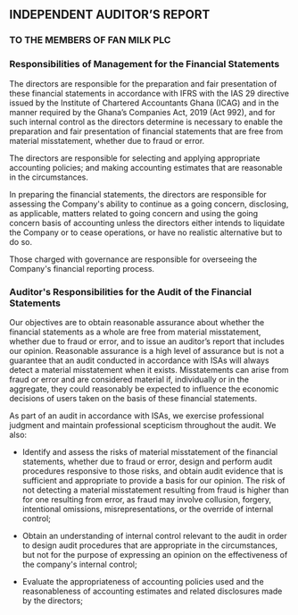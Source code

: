## INDEPENDENT AUDITOR’S REPORT
### TO THE MEMBERS OF FAN MILK PLC

### Responsibilities of Management for the Financial Statements
The directors are responsible for the preparation and fair presentation of these financial statements in accordance with IFRS with the IAS 29 directive issued by the Institute of Chartered Accountants Ghana (ICAG) and in the manner required by the Ghana’s Companies Act, 2019 (Act 992), and for such internal control as the directors determine is necessary to enable the preparation and fair presentation of financial statements that are free from material misstatement, whether due to fraud or error.

The directors are responsible for selecting and applying appropriate accounting policies; and making accounting estimates that are reasonable in the circumstances.

In preparing the financial statements, the directors are responsible for assessing the Company's ability to continue as a going concern, disclosing, as applicable, matters related to going concern and using the going concern basis of accounting unless the directors either intends to liquidate the Company or to cease operations, or have no realistic alternative but to do so.

Those charged with governance are responsible for overseeing the Company's financial reporting process.

### Auditor's Responsibilities for the Audit of the Financial Statements
Our objectives are to obtain reasonable assurance about whether the financial statements as a whole are free from material misstatement, whether due to fraud or error, and to issue an auditor’s report that includes our opinion. Reasonable assurance is a high level of assurance but is not a guarantee that an audit conducted in accordance with ISAs will always detect a material misstatement when it exists. Misstatements can arise from fraud or error and are considered material if, individually or in the aggregate, they could reasonably be expected to influence the economic decisions of users taken on the basis of these financial statements.

As part of an audit in accordance with ISAs, we exercise professional judgment and maintain professional scepticism throughout the audit. We also:
- Identify and assess the risks of material misstatement of the financial statements, whether due to fraud or error, design and perform audit procedures responsive to those risks, and obtain audit evidence that is sufficient and appropriate to provide a basis for our opinion. The risk of not detecting a material misstatement resulting from fraud is higher than for one resulting from error, as fraud may involve collusion, forgery, intentional omissions, misrepresentations, or the override of internal control;

- Obtain an understanding of internal control relevant to the audit in order to design audit procedures that are appropriate in the circumstances, but not for the purpose of expressing an opinion on the effectiveness of the company's internal control;

- Evaluate the appropriateness of accounting policies used and the reasonableness of accounting estimates and related disclosures made by the directors;